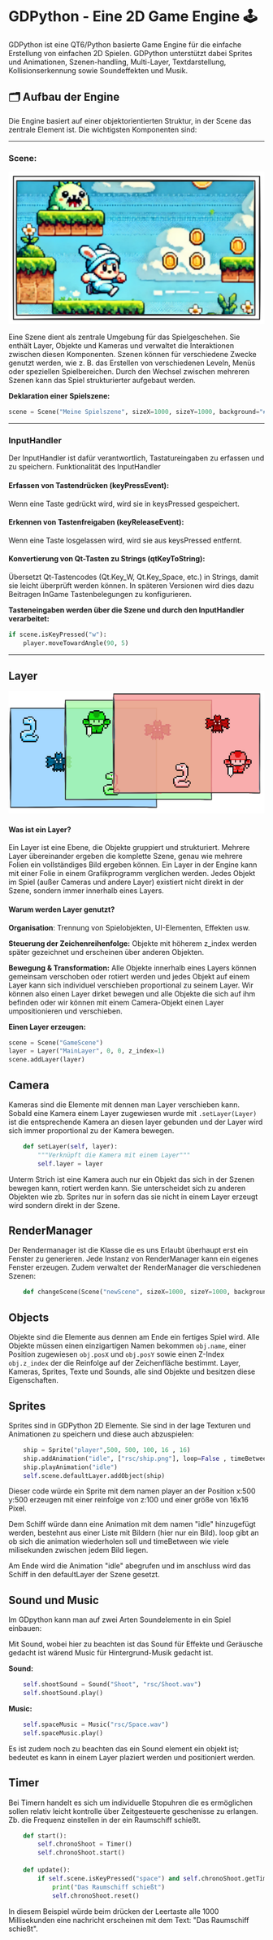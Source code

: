# GDPython - Eine  2D Game Engine 🕹️

GDPython ist eine QT6/Python basierte Game Engine für die einfache
Erstellung von einfachen 2D Spielen. GDPython unterstützt dabei Sprites und Animationen, Szenen-handling, Multi-Layer, Textdarstellung, Kollisionserkennung sowie Soundeffekten und Musik.

## 🗂️ Aufbau der Engine 

Die Engine basiert auf einer objektorientierten Struktur, in der Scene das zentrale Element ist. Die wichtigsten Komponenten sind:
___
### Scene:

![alt text](image-1.png)

Eine Szene dient als zentrale Umgebung für das Spielgeschehen. Sie enthält Layer, Objekte und Kameras und verwaltet die Interaktionen zwischen diesen Komponenten. Szenen können für verschiedene Zwecke genutzt werden, wie z. B. das Erstellen von verschiedenen Leveln, Menüs oder speziellen Spielbereichen. Durch den Wechsel zwischen mehreren Szenen kann das Spiel strukturierter aufgebaut werden.


**Deklaration einer Spielszene:**
```python
scene = Scene("Meine Spielszene", sizeX=1000, sizeY=1000, background="#000000") 
```
___

### InputHandler 


Der InputHandler ist dafür verantwortlich, Tastatureingaben zu erfassen und zu speichern.
Funktionalität des InputHandler

#### Erfassen von Tastendrücken (keyPressEvent):
Wenn eine Taste gedrückt wird, wird sie in keysPressed gespeichert.

#### Erkennen von Tastenfreigaben (keyReleaseEvent):
Wenn eine Taste losgelassen wird, wird sie aus keysPressed entfernt.

#### Konvertierung von Qt-Tasten zu Strings (qtKeyToString):
Übersetzt Qt-Tastencodes (Qt.Key_W, Qt.Key_Space, etc.) in Strings, damit sie leicht überprüft werden können. In späteren Versionen wird dies dazu Beitragen InGame Tastenbelegungen zu konfigurieren.

**Tasteneingaben werden über die Szene und durch den InputHandler verarbeitet:**
```python
if scene.isKeyPressed("w"):
    player.moveTowardAngle(90, 5)
```
___

## Layer

![alt text](image.png)

#### Was ist ein Layer?

Ein Layer ist eine Ebene, die Objekte gruppiert und strukturiert. Mehrere Layer übereinander ergeben die komplette Szene, genau wie mehrere Folien ein vollständiges Bild ergeben können.
Ein Layer in der Engine kann mit einer Folie in einem Grafikprogramm verglichen werden. Jedes Objekt im Spiel (außer Cameras und andere Layer) existiert nicht direkt in der Szene, sondern immer innerhalb eines Layers.

#### Warum werden Layer genutzt?

**Organisation**: Trennung von Spielobjekten, UI-Elementen, Effekten usw.

**Steuerung der Zeichenreihenfolge:** Objekte mit höherem z_index werden später gezeichnet und erscheinen über anderen Objekten.

**Bewegung & Transformation:** Alle Objekte innerhalb eines Layers können gemeinsam verschoben oder rotiert werden und jedes Objekt auf einem Layer kann
sich individuel verschieben proportional zu seinem Layer. Wir können also einen Layer dirket bewegen und alle Objekte die sich auf ihm befinden oder 
wir können mit einem Camera-Objekt einen Layer umpositionieren und verschieben.

**Einen Layer erzeugen:**
```python
scene = Scene("GameScene")
layer = Layer("MainLayer", 0, 0, z_index=1)
scene.addLayer(layer)
```

## Camera
Kameras sind die Elemente mit dennen man Layer verschieben kann. Sobald eine Kamera einem Layer zugewiesen wurde mit ```.setLayer(Layer)``` ist die entsprechende Kamera an diesen layer gebunden und der Layer wird sich immer proportional zu der Kamera bewegen.
```python
    def setLayer(self, layer):
        """Verknüpft die Kamera mit einem Layer"""
        self.layer = layer
```

Unterm Strich ist eine Kamera auch nur ein Objekt das sich in der Szenen bewegen
kann, rotiert werden kann. Sie unterscheidet sich zu anderen Objekten wie zb. Sprites nur in sofern das sie nicht in einem Layer erzeugt wird sondern direkt in der Szene. 

## RenderManager

Der Rendermanager ist die Klasse die es uns Erlaubt überhaupt erst ein Fenster zu generieren. Jede Instanz von RenderManager kann ein eigenes Fenster erzeugen.
Zudem verwaltet der RenderManager die verschiedenen Szenen:

```python
    def changeScene(Scene("newScene", sizeX=1000, sizeY=1000, background="#000000")):

```

## Objects

Objekte sind die Elemente aus dennen am Ende ein fertiges Spiel wird. Alle Objekte müssen einen einzigartigen Namen bekommen ```obj.name```, einer Position zugewiesen ```obj.posX``` und ```obj.posY``` sowie einen Z-Index  ```obj.z_index``` der die Reinfolge auf der Zeichenfläche bestimmt.
Layer, Kameras, Sprites, Texte und Sounds,  alle sind Objekte und besitzen diese Eigenschaften.

## Sprites 

Sprites sind in GDPython 2D Elemente. Sie sind in der lage Texturen und Animationen zu speichern und diese auch abzuspielen:

```python
    ship = Sprite("player",500, 500, 100, 16 , 16)
    ship.addAnimation("idle", ["rsc/ship.png"], loop=False , timeBetween=0)
    ship.playAnimation("idle")
    self.scene.defaultLayer.addObject(ship)
```

Dieser code würde ein Sprite mit dem namen player an der Position x:500 y:500 erzeugen mit einer reinfolge von z:100 und einer größe von 16x16 Pixel.

Dem Schiff würde dann eine Animation mit dem namen "idle" hinzugefügt werden, bestehnt aus einer Liste mit Bildern (hier nur ein Bild). loop gibt an ob sich die animation wiederholen soll und timeBetween wie viele milisekunden zwischen jedem Bild liegen.

Am Ende wird die Animation "idle" abegrufen und im anschluss wird das Schiff
in den defaultLayer der Szene gesetzt.


## Sound und Music

Im GDpython kann man auf zwei Arten Soundelemente in ein Spiel einbauen:

Mit Sound, wobei hier zu beachten ist das Sound für Effekte und Geräusche gedacht ist wärend Music für Hintergrund-Musik gedacht ist. 


**Sound:**
```python
    self.shootSound = Sound("Shoot", "rsc/Shoot.wav")
    self.shootSound.play()
```
**Music:**
```python
    self.spaceMusic = Music("rsc/Space.wav")
    self.spaceMusic.play()
```

Es ist zudem noch zu beachten das ein Sound element ein objekt ist; bedeutet es kann in einem Layer plaziert werden und positioniert werden.

## Timer

Bei Timern handelt es sich um individuelle Stopuhren die es ermöglichen sollen relativ leicht kontrolle über Zeitgesteuerte geschenisse zu erlangen. Zb. die Frequenz einstellen in der ein Raumschiff schießt.

```python
    def start():
        self.chronoShoot = Timer()
        self.chronoShoot.start()

    def update():
        if self.scene.isKeyPressed("space") and self.chronoShoot.getTime() > 1000:
            print("Das Raumschiff schießt")        
            self.chronoShoot.reset()
```

In diesem Beispiel würde beim drücken der Leertaste alle 1000 Millisekunden eine
nachricht erscheinen mit dem Text: "Das Raumschiff schießt".